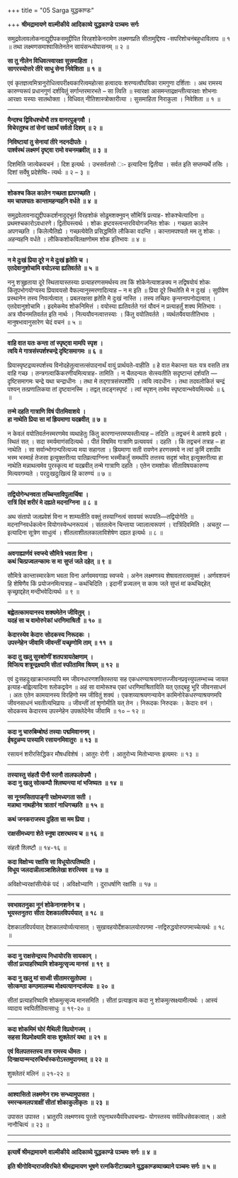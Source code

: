 +++
title = "05 Sarga युद्धकाण्डः"

+++
**श्रीमद्रामायणे** **वाल्मीकीये** **आदिकाव्ये युद्धकाण्डे** **पञ्चमः** **सर्गः**

समुद्रवेलावलोकनाद्युद्दीपकसमुद्दीपित विरहशोकेनरामेण लक्ष्मणप्रति सीतामुद्दिश्य -सपरिशोचनंबहुधाविलापः ॥ १ ॥ तथा लक्ष्मणसमाश्वासितेनतेन सायंसन्ध्योपासनम् ॥ २ ॥

**सा तु नीलेन विधिवत्स्वारक्षा सुसमाहिता** **।  
सागरस्योत्तरे तीरे साधु सेना निवेशिता** **॥** **१** **॥**

एवं कृतज्ञत्वमित्रानुरोधित्वपरीक्ष्यकारित्वमहोत्सा हत्वादयः शरण्यत्वौपयिका रामगुणा दर्शिताः । अथ रामस्य कारुण्यरूपं प्रधानगुणं दर्शयितुं सर्गान्तरमारभते – सा त्विति ॥ स्वारक्षा आसमन्ताद्रक्षन्तीत्यारक्षाः शोभनाः आरक्षाः यस्याः सातथोक्ता । विधिवत् नीतिशास्त्रोक्तरीत्या । सुसमाहिता निराकुला । निवेशिता ॥ १ ॥

****

**मैन्दश्च द्विविधश्चोभौ तत्र वानरपुङ्गवौ** **।  
विचेरतुश्च तां सेनां रक्षार्थं सर्वतो दिशम्** **॥** **२** **॥**

**निविष्टायां तु सेनायां तीरे नदनदीपतेः** **।  
पार्श्वस्थं लक्ष्मणं दृष्ट्वा रामो वचनमब्रवीत्** **॥** **३** **॥**

दिशमिति जात्येकवचनं । दिश इत्यर्थः । उभसर्वतसो ः- इत्यादिना द्वितीया । सर्वत इति सप्तम्यर्थे तसिः । दिशां सर्वेषु प्रदेशेष्वि- त्यर्थः ॥ २ – ३ ॥

****

**शोकश्च किल कालेन गच्छता ह्यपगच्छति** **।  
मम चापश्यतः कान्तामहन्यहनि वर्धते** **॥** **४** **॥**

समुद्रवेलावनाद्युद्दीपकदर्शनादुद्भूतं विरहशोकं सोढुमशक्नुवन् सौमित्रिं प्रत्याह- शोकश्चेत्यादिना ॥ प्रथमश्चकारोऽवधारणे। द्वितीयस्त्वर्थः । शोकः इष्टवस्त्वन्तरवियोगजनितः शोकः । गच्छता कालेन अपगच्छति । किलेत्यैतिह्ये । गच्छत्येवेति प्रसिद्धमिति लौकिका वदन्ति । कान्तामपश्यतो मम तु शोकः । अहन्यहनि वर्धते । लौकिकशोकविलक्षणोमम शोक इतिभावः ॥ ४ ॥

****

**न मे दुःखं प्रिया दूरे न मे दुःखं हृतेति च** **।  
एतदेवानुशोचामि वयोऽस्या ह्यतिवर्तते** **॥** **५** **॥**

ननु शत्रुहृताया दूरे स्थितायास्तस्याः प्रत्याहरणसमर्थस्य तव किं शोकेनेत्याशङक्य न तद्विषयोयं शोकः किंतूपभोगयोग्यस्य प्रियावयसो वैफल्यानुस्मरणादित्याह – न म इति ॥ प्रिया दूरे स्थितेति मे न दुःखं । सुग्रीवेण प्रस्थानेन तस्य निवर्त्यत्वात् । प्रबलरक्षसा हृतेति मे दुःखं नास्ति । तस्य तच्छिरः कृन्तनापनोद्यत्वात् । एतदेवानुशोचामि । इदमेकमेव शोकनिमित्तं । वयोस्या ह्यतिवर्तते गतं यौवनं न प्रत्याहर्तुं शक्य मितिभावः । अत्र यौवनमतिवर्तत इति नार्थः । नित्ययौवनत्वात्तस्याः । किंतु वयोतिवर्तते । व्यर्थतयैवयातीतिभावः । मानुषभावानुसारेण चेदं वचनं ॥ ५ ॥

****

**वाहि वात यतः कन्ता** **तां स्पृष्ट्वा मामपि** **स्पृश** **।  
त्वयि मे गात्रसंस्पर्शश्चन्द्रे दृष्टिसमागमः** **॥** **६** **॥**

प्रियास्पृष्टद्रव्यस्पर्शस्य विनोदहेतुत्वात्तत्संपादनार्थं वायुं प्रार्थयते-वाहीति ॥ हे वात मेकान्ता यतः यत्र वसति तत्र वाहि गच्छ । तन्त्रगत्वाकिंकरणीयमित्यत्राह- तामिति । न चैतदन्यतः सेत्स्यतीति सदृष्टान्तं दर्शयति — दृष्टिसमागमः चन्द्रे यथा चन्द्राधीनः । तथा मे तद्गात्रसंस्पर्शोपि । त्वयि त्वदधीनः । तथा तदवलोकितं चन्द्रं पश्यन् तत्प्रणालिकया तां दृष्टवानस्मि । तद्वत् तदङ्गस्पृष्टं । त्वां स्पृशन् तामेव स्पृष्टवान्भवेयमित्यर्थः ॥ ६ ॥

**तन्मे दहति गात्राणि विषं पीतमिवाशये** **।  
हा नाथेति प्रिया सा मां ह्रियमाणा यदब्रवीत्** **॥** **७** **॥**

न केवलं वयोतिवर्तनस्मरणमेव व्यथाहेतुः किंतु कारणान्तरमप्यस्तीत्याह – तदिति ॥ तद्वचनं मे आशये हृदये । स्थितं सत् । सदा स्मर्यमाणंसदित्यर्थः । पीतं विषमिव गात्राणि प्रत्यवयवं । दहति । किं तद्वचनं तत्राह – हा नाथेति । सा सर्वान्भोगान्परित्यज्य मया सहागता । ह्रियमाणा सती रावणेन हरणसमये न त्वां कुर्मि दशग्रीव भस्म भस्मार्ह तेजसा इत्युक्तरीत्या पातिव्रत्याग्निना भस्मीकर्तुं समर्थापि तत्तस्य सदृशं भवेत् इत्युक्तरीत्या हा नाथेति मन्नाथत्वमेव पुरस्कृत्य मां यदब्रवीत् तन्मे गात्राणि दहति । एतेन रामशोकः सीताविषयकारुण्य मित्यवगम्यते । परदुःखदुःखित्वं हि कारुण्यं ॥ ७ ॥

****

**तद्वियोगेन्धनवता तच्चिन्ताविपुलार्चिषा** **।  
रात्रिं दिवं शरीरं मे दह्यते मदनाग्निना** **॥** **८** **॥**

अथ संतापो जलप्रवेशं विना न शाम्यतीति वक्तुं तस्याग्नित्वं सावयवं रूपयति—तद्वियोगेति ॥ मदनाग्निवर्धकत्वेन वियोगस्येन्धनरूपत्वं । संततत्वेन चिन्ताया ज्वालात्वरूपणं । रात्रिंदिवमिति । अचतुर — इत्यादिना सूत्रेण साधुत्वं । शीतलाशीतलकालाविशेषेण दह्यत इत्यर्थः ॥ ८ ॥

****

**अवगाह्यार्णवं स्वप्स्ये सौमित्रे भवता विना** **।  
कथं चित्प्रज्वलन्कामः स** **मा** **सुप्तं जले दहेत्** **॥** **९** **॥**

सौमित्रे कान्तास्मारकेण भवता विना अर्णवमवगाह्य स्वप्स्ये । अनेन लक्ष्मणस्य शेषावतारत्वमुक्तं । अर्णवशयनं हि शेषिणैव किं प्रयोजनमित्यत्राह – कथंचिदिति । इदानीं प्रज्वलन् स कामः जले सुप्तं मां कथंचिद्दहेत् कृच्छ्राद्दहेत् मन्दीभवेदित्यर्थः ॥ ९ ॥

****

**बह्वेतत्कामयानस्य शक्यमेतेन जीवितुम्** **।  
यदहं सा च वामोरुरेकां धरणिमाश्रितौ** **॥** **१०** **॥**

**केदारस्येव केदारः सोदकस्य निरूदकः** **।  
उपस्नेहेन जीवामि जीवन्तीं यच्छृणोमि ताम्** **॥** **११** **॥**

**कदा तु खलु सुस्शोणीं शतपत्रायतेक्षणाम्** **।  
विजित्य शत्रून्द्रक्ष्यामि सीतां स्फीतामिव श्रियम्** **॥** **१२** **॥**

एवं दुःसहदुःखाक्रान्तस्यापि मम जीवनधारणशक्तिस्तया सह एकधरण्याश्रयणात्तज्जीवनप्रवृत्त्युपलम्भाच्च जायत इत्याह-बह्वित्यादिना श्लोकद्वयेन ॥ अहं सा वामोरूश्च एकां धरणिमाश्रिताविति यत् एतद्बहु भूरि जीवनसाधनं । अतः एतेन कामयानस्य विरहिणो मम जीवितुं शक्यं । एकशय्याश्रयणन्यायेन कामिनोरेकधरण्याश्रयणमपि जीवनसाधनं भवतीत्यभिप्रायः ॥ जीवन्तीं तां शृणोमीति यत् तेन । निरूदकः निरुदकः । केदारः वनं । सोदकस्य केदारस्य उपस्नेहेन उपक्लेदेनेव जीवामि ॥ १० – १२ ॥

****

**कदा नु चारुबिम्बोष्ठं तस्याः पद्ममिवाननम्** **।  
ईषदुन्नम्य पास्यामि रसायनमिवातुरः** **॥** **१३** **॥**

रसायनं शरीरसिद्धिकर मौषधविशेषं । आतुरः रोगी । आतुरोभ्य मितोभ्यान्तः इत्यमरः ॥ १३ ॥

****

**तस्यास्तु** **संहतौ पीनौ स्तनौ तालफलोपमौ** **।  
कदा नु खलु सोत्कम्पौ** **श्लिष्यन्त्या मां भजिष्यतः** **॥** **१४** **॥**

**सा नूनमसितापाङ्गी रक्षोमध्यगता सती** **।  
मन्नाथा नाथहीनेव त्रातारं नाधिगच्छति** **॥** **१५** **॥**

**कथं जनकराजस्य दुहिता सा मम प्रिया ।**

**राक्षसीमध्यगा शेते स्नुषा दशरथस्य च ॥** **१६** **॥**

संहतौ श्लिष्टौ ॥ १४-१६ ॥

**कदा विक्षोभ्य रक्षांसि सा विधूयोत्पतिष्यति** **।  
विधूय जलदान्नीलाञ्शशिलेखा शरत्स्विव** **॥** **१७** **॥**

अविक्षोभ्यरक्षांसीत्येकं पदं । अविक्षोभ्याणि । दुराधर्षाणि रक्षांसि ॥ १७ ॥

****

**स्वभावतनुका नूनं शोकेनानशनेन च** **।  
भूयस्तनुतरा** **सीता देशकालविपर्ययात्** **॥** **१८** **॥**

देशकालविपर्ययात् देशकालयोर्व्यत्यासात् । सुखावहयोर्देशकालयोरपगमा -त्तद्विरुद्धयोरुपगमाच्चेत्यर्थः ॥ १८ ॥

****

**कदा नु राक्षसेन्द्रस्य निधायोरसि सायकान्** **।  
सीतां प्रत्याहरिष्यामि शोकमुत्सृज्य मानसं** **॥** **१९** **॥**

**कदा नु खलु मां साध्वी सीतामरसुतोपमा** **।  
सोत्कण्ठा कण्ठमालम्ब्य मोक्ष्यत्यानन्दजंपयः** **॥** **२०** **॥**

सीतां प्रत्याहरिष्यामि शोकमुत्सृज्य मानसमिति । सीतां प्रत्याहृत्य कदा नु शोकमुत्स्रक्ष्यामीत्यर्थः । आस्यं व्यादाय स्वपितीतिवत्साधुः ॥ १९-२० ॥

****

**कदा शोकमिमं घोरं मैथिली विप्रयोगजम्** **।  
सहसा विप्रमोक्ष्यामि वासः शुक्लेतरं यथा** **॥** **२१** **॥**

**एवं विलपतस्तस्य तत्र रामस्य धीमतः** **।  
दिनक्षयान्मन्दरुचिर्भास्करोऽस्तमुपागमत्** **॥** **२२** **॥**

शुक्लेतरं मलिनं ॥ २१-२२ ॥

****

**आश्वासितो लक्ष्मणेन रामः सन्ध्यामुपासत** **।  
स्मरन्कमलपत्राक्षीं सीतां शोकाकुलीकृतः** **॥** **२३** **॥**

उपासत उपास्त । भ्रातुरपि लक्ष्मणस्य पुरतो रघुनाथस्यैवंविधवचनप्र- योगस्तस्य सर्वविधसेवकत्वात् । अतो नानौचित्यं ॥ २३ ॥

****

****

**इत्यार्षे श्रीमद्रामायणे** **वाल्मीकीये** **आदिकाव्ये युद्धकाण्डे** **पञ्चमः** **सर्गः ॥** **४** **॥**

**इति श्रीगोविन्दराजविरचिते श्रीमद्रामायण भूषणे रत्नकिरीटाख्याने युद्धकाण्डव्याख्याने पञ्चमः सर्गः ॥ ५ ॥**
